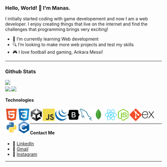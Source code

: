 ### Hello, World! 👋 I'm Manas.
I initially started coding with game developement and now I am a web developer. I enjoy creating things that live on the internet and find the challenges that programming brings very exciting!

- 🌱 I’m currently learning Web development
- 🔍 I’m looking to make more web projects and test my skills
- 🎮 I love football and gaming, Ankara Messi!

<hr />

### Github Stats
![](https://komarev.com/ghpvc/?username=manasjhamj) <br>
<a href="https://github.com/anuraghazra/github-readme-stats">
  <img height=200 align="center" src="https://github-readme-stats.vercel.app/api?username=manasjhamj" />
</a>
<a href="https://github.com/anuraghazra/convoychat">
  <img height=200 align="center" src="https://github-readme-stats.vercel.app/api/top-langs?username=manasjhamj&layout=compact&langs_count=8&card_width=320" />
</a>

#### Technologies
<img align="left" alt="HTML5" width="40px" src="https://github.com/devicons/devicon/blob/master/icons/html5/html5-original.svg">
<img align="left" alt="CSS3" width="40px" src="https://github.com/devicons/devicon/blob/master/icons/css3/css3-original.svg">
<img align="left" alt="Unity" width="40px" src="https://github.com/devicons/devicon/blob/master/icons/unity/unity-original.svg">
<img align="left" alt="JavaScript" width="40px" src="https://github.com/devicons/devicon/blob/master/icons/javascript/javascript-original.svg">
<img align="left" alt="JQuery" width="40px" src="https://github.com/devicons/devicon/blob/master/icons/jquery/jquery-original.svg">
<img align="left" alt="Bootstrap" width="40px" src="https://github.com/devicons/devicon/blob/master/icons/bootstrap/bootstrap-plain.svg">
<img align="left" alt="MySQL" width="40px" src="https://github.com/devicons/devicon/blob/master/icons/mysql/mysql-original.svg">
<img align="left" alt="MongoDB" width="40px" src="https://github.com/devicons/devicon/blob/master/icons/mongodb/mongodb-original.svg">
<img align="left" alt="React" width="40px" src="https://github.com/devicons/devicon/blob/master/icons/react/react-original.svg">
<img align="left" alt="Node" width="40px" src="https://github.com/devicons/devicon/blob/master/icons/nodejs/nodejs-original.svg">
<img align="left" alt="Git" width="40px" src="https://github.com/devicons/devicon/blob/master/icons/git/git-original.svg">
<img align="left" alt="Express" width="40px" src="https://github.com/devicons/devicon/blob/master/icons/express/express-original.svg">
<img align="left" alt="Python" width="40px" src="https://github.com/devicons/devicon/blob/master/icons/python/python-original.svg">
<img align="left" alt="C" width="40px" src="https://github.com/devicons/devicon/blob/master/icons/c/c-original.svg">

<br><br>
<hr />

#### Contact Me
- 📘 [LinkedIn](https://www.linkedin.com/in/notmanasjha/)
- 📗 [Gmail](mailto:jhamanas939@gmail.com)
- 📕 [Instagram](https://www.instagram.com/notmanasjha/)

<hr />
